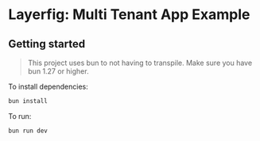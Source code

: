 # Layerfig: Multi Tenant App Example

## Getting started

> This project uses bun to not having to transpile. Make sure you have bun 1.27 or higher.

To install dependencies:

```bash
bun install
```

To run:

```bash
bun run dev
```
